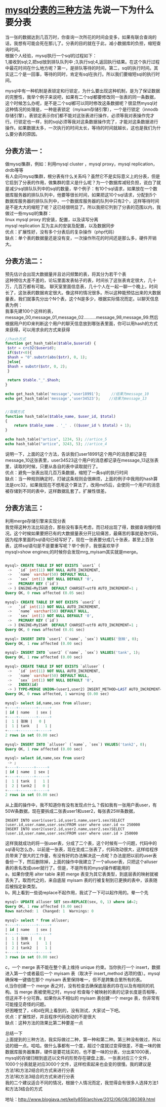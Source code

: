 # [mysql分表的三种方法][0] 先说一下为什么要分表   

当一张的数据达到几百万时，你查询一次所花的时间会变多，如果有联合查询的话，我想有可能会死在那儿了。分表的目的就在于此，减小数据库的负担，缩短查询时间。   
根据个人经验，mysql执行一个sql的过程如下：   
1,接收到sql;2,把sql放到排队队列中 ;3,执行sql;4,返回执行结果。在这个执行过程中最花时间在什么地方呢？第一，是排队等待的时间，第二，sql的执行时间。其实这二个是一回事，等待的同时，肯定有sql在执行。所以我们要缩短sql的执行时间。   
  
mysql中有一种机制是表锁定和行锁定，为什么要出现这种机制，是为了保证数据的完整性，我举个例子来说吧，如果有二个sql都要修改同一张表的同一条数据，这个时候怎么办呢，是不是二个sql都可以同时修改这条数据呢？很显然mysql对这种情况的处理是，一种是表锁定（myisam存储引擎），一个是行锁定（innodb存储引擎）。表锁定表示你们都不能对这张表进行操作，必须等我对表操作完才行。行锁定也一样，别的sql必须等我对这条数据操作完了，才能对这条数据进行操作。如果数据太多，一次执行的时间太长，等待的时间就越长，这也是我们为什么要分表的原因。

## 分表方法一：

做mysql集群，例如：利用mysql cluster ，mysql proxy，mysql replication，drdb等等   
有人会问mysql集群，根分表有什么关系吗？虽然它不是实际意义上的分表，但是它启到了分表的作用，做集群的意义是什么呢？为一个数据库减轻负担，说白了就是减少sql排队队列中的sql的数量，举个例子：有10个sql请求，如果放在一个数据库服务器的排队队列中，他要等很长时间，如果把这10个sql请求，分配到5个数据库服务器的排队队列中，一个数据库服务器的队列中只有2个，这样等待时间是不是大大的缩短了呢？这已经很明显了。所以我把它列到了分表的范围以内，我做过一些mysql的集群：   
linux mysql proxy 的安装，配置，以及读写分离   
mysql replication 互为主从的安装及配置，以及数据同步   
优点：扩展性好，没有多个分表后的复杂操作（php代码）   
缺点：单个表的数据量还是没有变，一次操作所花的时间还是那么多，硬件开销大。

## 分表方法二：

预先估计会出现大数据量并且访问频繁的表，将其分为若干个表   
这种预估大差不差的，论坛里面发表帖子的表，时间长了这张表肯定很大，几十万，几百万都有可能。 聊天室里面信息表，几十个人在一起一聊一个晚上，时间长了，这张表的数据肯定很大。像这样的情况很多。所以这种能预估出来的大数据量表，我们就事先分出个N个表，这个N是多少，根据实际情况而定。以聊天信息表为例：   
我事先建100个这样的表，message_00,message_01,message_02..........message_98,message_99.然后根据用户的ID来判断这个用户的聊天信息放到哪张表里面，你可以用hash的方式来获得，可以用求余的方式来获得

```php
//hash方式
function get_hash_table($table,$userid) { 
 $str = crc32($userid); 
 if($str<0){ 
 $hash = "0".substr(abs($str), 0, 1); 
 }else{ 
 $hash = substr($str, 0, 2); 
 } 
    
 return $table."_".$hash; 
} 
    
echo get_hash_table('message','user18991');     //结果为message_10 
echo get_hash_table('message','user34523');    //结果为message_13
```

```php

//取模方式
function hash_table($table_name, $user_id, $total)
{
    return $table_name . '_' . (($user_id % $total) + 1);
}
  
echo hash_table("artice", 1234, 5); //artice_5
echo hash_table("artice", 3243, 5); //artice_4
```

说明一下，上面的这个方法，告诉我们user18991这个用户的消息都记录在message_10这张表里，user34523这个用户的消息都记录在message_13这张表里，读取的时候，只要从各自的表中读取就行了。   
优点：避免一张表出现几百万条数据，缩短了一条sql的执行时间   
缺点：当一种规则确定时，打破这条规则会很麻烦，上面的例子中我用的hash算法是crc32，如果我现在不想用这个算法了，改用md5后，会使同一个用户的消息被存储到不同的表中，这样数据乱套了。扩展性很差。

## 分表方法三：

利用merge存储引擎来实现分表   
我觉得这种方法比较适合，那些没有事先考虑，而已经出现了得，数据查询慢的情况。这个时候如果要把已有的大数据量表分开比较痛苦，最痛苦的事就是改代码，因为程序里面的sql语句已经写好了，现在一张表要分成几十张表，甚至上百张表，这样sql语句是不是要重写呢？举个例子，我很喜欢举子   
mysql>show engines;的时候你会发现mrg_myisam其实就是merge。

```sql

mysql> CREATE TABLE IF NOT EXISTS `user1` (  
 ->   `id` int(11) NOT NULL AUTO_INCREMENT,  
 ->   `name` varchar(50) DEFAULT NULL,  
 ->   `sex` int(1) NOT NULL DEFAULT '0',  
 ->   PRIMARY KEY (`id`)  
 -> ) ENGINE=MyISAM  DEFAULT CHARSET=utf8 AUTO_INCREMENT=1 ;  
Query OK, 0 rows affected (0.05 sec)  
   
mysql> CREATE TABLE IF NOT EXISTS `user2` (  
 ->   `id` int(11) NOT NULL AUTO_INCREMENT,  
 ->   `name` varchar(50) DEFAULT NULL,  
 ->   `sex` int(1) NOT NULL DEFAULT '0',  
 ->   PRIMARY KEY (`id`)  
 -> ) ENGINE=MyISAM  DEFAULT CHARSET=utf8 AUTO_INCREMENT=1 ;  
Query OK, 0 rows affected (0.01 sec)  
   
mysql> INSERT INTO `user1` (`name`, `sex`) VALUES('张映', 0);  
Query OK, 1 row affected (0.00 sec)  
   
mysql> INSERT INTO `user2` (`name`, `sex`) VALUES('tank', 1);  
Query OK, 1 row affected (0.00 sec)  
   
mysql> CREATE TABLE IF NOT EXISTS `alluser` (  
 ->   `id` int(11) NOT NULL AUTO_INCREMENT,  
 ->   `name` varchar(50) DEFAULT NULL,  
 ->   `sex` int(1) NOT NULL DEFAULT '0',  
 ->   INDEX(id)  
 -> ) TYPE=MERGE UNION=(user1,user2) INSERT_METHOD=LAST AUTO_INCREMENT=1 ;  
Query OK, 0 rows affected, 1 warning (0.00 sec)  
   
mysql> select id,name,sex from alluser;  
+----+--------+-----+  
| id | name   | sex |  
+----+--------+-----+  
|  1 | 张映 |   0 |  
|  1 | tank   |   1 |  
+----+--------+-----+  
2 rows in set (0.00 sec)  
   
mysql> INSERT INTO `alluser` (`name`, `sex`) VALUES('tank2', 0);  
Query OK, 1 row affected (0.00 sec)  
   
mysql> select id,name,sex from user2  
 -> ;  
+----+-------+-----+  
| id | name  | sex |  
+----+-------+-----+  
|  1 | tank  |   1 |  
|  2 | tank2 |   0 |  
+----+-------+-----+  
2 rows in set (0.00 sec)
```

从上面的操作中，我不知道你有没有发现点什么？假如我有一张用户表user，有50W条数据，现在要拆成二张表user1和user2，每张表25W条数据，   

    INSERT INTO user1(user1.id,user1.name,user1.sex)SELECT (user.id,user.name,user.sex)FROM user where user.id <= 250000   
    INSERT INTO user2(user2.id,user2.name,user2.sex)SELECT (user.id,user.name,user.sex)FROM user where user.id > 250000   

这样我就成功的将一张user表，分成了二个表，这个时候有一个问题，代码中的sql语句怎么办，以前是一张表，现在变成二张表了，代码改动很大，这样给程序员带来了很大的工作量，有没有好的办法解决这一点呢？办法是把以前的user表备份一下，然后删除掉，上面的操作中我建立了一个alluser表，只把这个alluser表的表名改成user就行了。但是，不是所有的mysql操作都能用的   
a，如果你使用 alter table 来把 merge 表变为其它表类型，到底层表的映射就被丢失了。取而代之的，来自底层 myisam 表的行被复制到已更换的表中，该表随后被指定新类型。   
b，网上看到一些说replace不起作用，我试了一下可以起作用的。晕一个先

```sql
mysql> UPDATE alluser SET sex=REPLACE(sex, 0, 1) where id=2;  
Query OK, 1 row affected (0.00 sec)  
Rows matched: 1  Changed: 1  Warnings: 0  
   
mysql> select * from alluser;  
+----+--------+-----+  
| id | name   | sex |  
+----+--------+-----+  
|  1 | 张映 |   0 |  
|  1 | tank   |   1 |  
|  2 | tank2  |   1 |  
+----+--------+-----+  
3 rows in set (0.00 sec)
```

c，一个 merge 表不能在整个表上维持 unique 约束。当你执行一个 insert，数据进入第一个或者最后一个 myisam 表（取决于 insert_method 选项的值）。mysql 确保唯一键值在那个 myisam 表里保持唯一，但不是跨集合里所有的表。   
d,当你创建一个 merge 表之时，没有检查去确保底层表的存在以及有相同的机构。当 merge 表被使用之时，mysql 检查每个被映射的表的记录长度是否相等，但这并不十分可靠。如果你从不相似的 myisam 表创建一个 merge 表，你非常有可能撞见奇怪的问题。   
好困睡觉了，c和d在网上看到的，没有测试，大家试一下吧。   
优点：扩展性好，并且程序代码改动的不是很大   
缺点：这种方法的效果比第二种要差一点

总结一下   
上面提到的三种方法，我实际做过二种，第一种和第二种。第三种没有做过，所以说的细一点。哈哈。做什么事都有一个度，超过个度就过变得很差，不能一味的做数据库服务器集群，硬件是要花钱买的，也不要一味的分表，分出来1000表，mysql的存储归根到底还以文件的形势存在硬盘上面，一张表对应三个文件，1000个分表就是对应3000个文件，这样检索起来也会变的很慢。我的建议是   
方法1和方法2结合的方式来进行分表   
方法1和方法3结合的方式来进行分表   
我的二个建议适合不同的情况，根据个人情况而定，我觉得会有很多人选择方法1和方法3结合的方式

地址：http://www.blogjava.net/kelly859/archive/2012/06/08/380369.html

[0]: http://www.cnblogs.com/codeAB/p/4894153.html
[1]: #